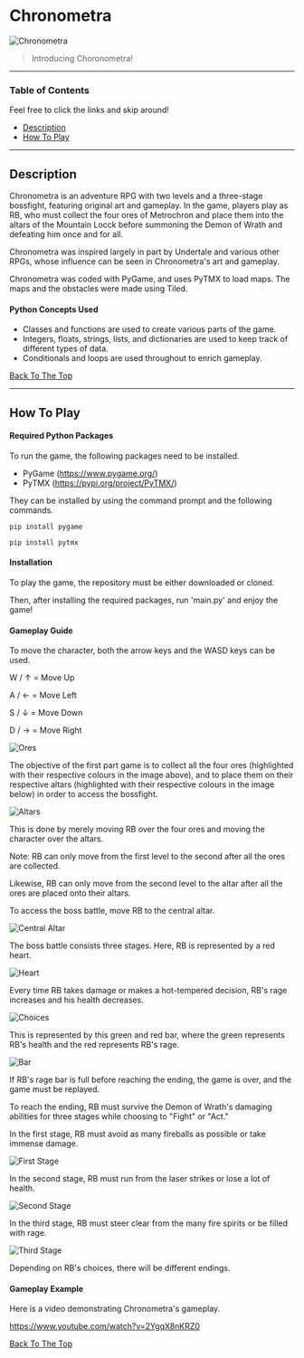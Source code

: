 # Chronometra

![Chronometra](Images/Chronometra.png)

> Introducing Choronometra!

---

### Table of Contents
Feel free to click the links and skip around!

- [Description](#description)
- [How To Play](#how-to-play)

---

## Description

Chronometra is an adventure RPG with two levels and a three-stage bossfight, 
featuring original art and gameplay. In the game, players play as RB, who must collect 
the four ores of Metrochron and place them into the altars of the Mountain Locck before 
summoning the Demon of Wrath and defeating him once and for all.

Chronometra was inspired largely in part by Undertale and various other RPGs, whose influence
can be seen in Chronometra's art and gameplay.

Chronometra was coded with PyGame, and uses PyTMX to load maps. The maps and the 
obstacles were made using Tiled.

#### Python Concepts Used
- Classes and functions are used to create various parts of the game.
- Integers, floats, strings, lists, and dictionaries are used to keep 
track of different types of data.
- Conditionals and loops are used throughout to enrich gameplay. 

[Back To The Top](#Chronometra)

---

## How To Play

#### Required Python Packages
To run the game, the following packages need to be installed.
- PyGame (https://www.pygame.org/)
- PyTMX (https://pypi.org/project/PyTMX/)


They can be installed by using the command prompt and the following commands.

```
pip install pygame

pip install pytmx
```

#### Installation

To play the game, the repository must be either downloaded or cloned. 

Then, after installing the required packages, run 'main.py' and enjoy the game!

#### Gameplay Guide

To move the character, both the arrow keys and the WASD keys can be used.

W / ↑ = Move Up

A / ← = Move Left

S / ↓ = Move Down

D / → = Move Right

![Ores](Images/Stone_Edited.png) 

The objective of the first part game is to collect all the four ores (highlighted 
with their respective colours in the image above), and 
to place them on their respective altars (highlighted with their respective
colours in the image below) in order to access the bossfight.

![Altars](Images/Lava_Edited.png) 

This is done by merely moving RB over the four ores and moving the 
character over the altars.

Note: RB can only move from the first level to the second after all 
the ores are collected.

Likewise, RB can only move from the second level to the altar after all 
the ores are placed onto their altars.

To access the boss battle, move RB to the central altar.

![Central Altar](Images/Lava.PNG)

The boss battle consists three stages. Here, RB is represented by a red heart.

![Heart](Images/HeartBox.png)

Every time RB takes damage or makes a hot-tempered decision, 
RB's rage increases and his health decreases.

![Choices](Images/Choices.png)

This is represented by this green and red bar, where the green represents 
RB's health and the red represents RB's rage.

![Bar](Images/Bar.png)

If RB's rage bar is full before reaching the ending, 
the game is over, and the game must be replayed.

To reach the ending, RB must survive the Demon of Wrath's damaging abilities 
for three stages while choosing to "Fight" or "Act."

In the first stage, RB must avoid as many fireballs 
as possible or take immense damage.

![First Stage](Images/Stage1.png)

In the second stage, RB must run from the laser strikes 
or lose a lot of health.

![Second Stage](Images/Stage2.png)

In the third stage, RB must steer clear from the many fire 
spirits or be filled with rage.

![Third Stage](Images/Stage3.png)

Depending on RB's choices, there will be different endings.

#### Gameplay Example

Here is a video demonstrating Chronometra's gameplay.

https://www.youtube.com/watch?v=2YgqX8nKRZ0

[Back To The Top](#Chronometra)

